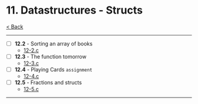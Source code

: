 # 11. Datastructures - Structs
[< Back](../README.md)

---
- [ ] **12.2** - Sorting an array of books 
    - [12-2.c](./12-2.c)
- [ ] **12.3** - The function tomorrow
    - [12-3.c](./12-3.c)
- [ ] **12.4** - Playing Cards `assignment`
    - [12-4.c](./12-4.c)
- [ ] **12.5** - Fractions and structs
    - [12-5.c](./12-5.c)
---